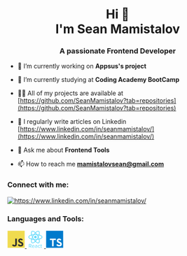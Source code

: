 <h1 align="center">Hi 👋 <br>
  I'm Sean Mamistalov</h1>
<h3 align="center">A passionate Frontend Developer</h3>

- 🔭 I’m currently working on **Appsus's project**

- 🌱 I’m currently studying at **Coding Academy BootCamp**

- 👨‍💻 All of my projects are available at [https://github.com/SeanMamistalov?tab=repositories](https://github.com/SeanMamistalov?tab=repositories)

- 📝 I regularly write articles on Linkedin [https://www.linkedin.com/in/seanmamistalov/](https://www.linkedin.com/in/seanmamistalov/)

- 💬 Ask me about **Frontend Tools**

- 📫 How to reach me **mamistalovsean@gmail.com**

<h3 align="left">Connect with me:</h3>
<p align="left">
<a href="https://linkedin.com/in/https://www.linkedin.com/in/seanmamistalov/" target="blank"><img align="center" src="https://raw.githubusercontent.com/rahuldkjain/github-profile-readme-generator/master/src/images/icons/Social/linked-in-alt.svg" alt="https://www.linkedin.com/in/seanmamistalov/" height="30" width="40" /></a>
</p>

<h3 align="left">Languages and Tools:</h3>
<p align="left"> <a href="https://developer.mozilla.org/en-US/docs/Web/JavaScript" target="_blank" rel="noreferrer"> <img src="https://raw.githubusercontent.com/devicons/devicon/master/icons/javascript/javascript-original.svg" alt="javascript" width="40" height="40"/> </a> <a href="https://reactjs.org/" target="_blank" rel="noreferrer"> <img src="https://raw.githubusercontent.com/devicons/devicon/master/icons/react/react-original-wordmark.svg" alt="react" width="40" height="40"/> </a> <a href="https://www.typescriptlang.org/" target="_blank" rel="noreferrer"> <img src="https://raw.githubusercontent.com/devicons/devicon/master/icons/typescript/typescript-original.svg" alt="typescript" width="40" height="40"/> </a> </p>
